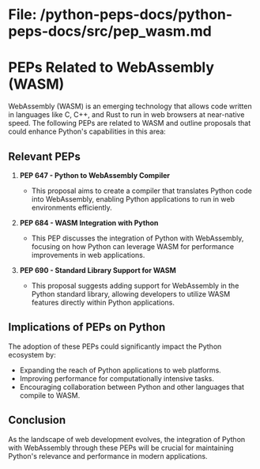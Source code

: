 # File: /python-peps-docs/python-peps-docs/src/pep_wasm.md

# PEPs Related to WebAssembly (WASM)

WebAssembly (WASM) is an emerging technology that allows code written in languages like C, C++, and Rust to run in web browsers at near-native speed. The following PEPs are related to WASM and outline proposals that could enhance Python's capabilities in this area:

## Relevant PEPs

1. **PEP 647 - Python to WebAssembly Compiler**
   - This proposal aims to create a compiler that translates Python code into WebAssembly, enabling Python applications to run in web environments efficiently.

2. **PEP 684 - WASM Integration with Python**
   - This PEP discusses the integration of Python with WebAssembly, focusing on how Python can leverage WASM for performance improvements in web applications.

3. **PEP 690 - Standard Library Support for WASM**
   - This proposal suggests adding support for WebAssembly in the Python standard library, allowing developers to utilize WASM features directly within Python applications.

## Implications of PEPs on Python

The adoption of these PEPs could significantly impact the Python ecosystem by:

- Expanding the reach of Python applications to web platforms.
- Improving performance for computationally intensive tasks.
- Encouraging collaboration between Python and other languages that compile to WASM.

## Conclusion

As the landscape of web development evolves, the integration of Python with WebAssembly through these PEPs will be crucial for maintaining Python's relevance and performance in modern applications.